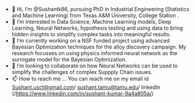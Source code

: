 - 👋 Hi, I’m @Sushantk86, pursuing PhD in Industrial Engineering (Statistics and Machine Learning) from Texas A&M University, College Station . 
- 👀 I’m interested in Data Science, Machine Learning models, Deep Learning, Neural Networks, hypothesis testing and using data to bring hidden insights to simplify complex tasks into meaningful results. 
- 🌱 I’m currently working on a NSF funded project using advanced Bayesian Optimization techniques for the alloy discovery campaign. My research focusses on using physics informed neural network as the surrogate model for the Bayesian Optimization. 
- 💞️ I’m looking to collaborate on how Neural Networks can be used to simplify the challenges of complex Suppply Chain issues. 
- 📫 How to reach me ... You can reach me on my email id Sushant.usct@gmail.com/ sushant.tamu@tamu.edu/ linkedIn (/https://www.linkedin.com/in/sushant-kumar-9a4a805a/) 

<!---
Sushantk86/Sushantk86 is a ✨ special ✨ repository because its `README.md` (this file) appears on your GitHub profile.
You can click the Preview link to take a look at your changes.
--->
